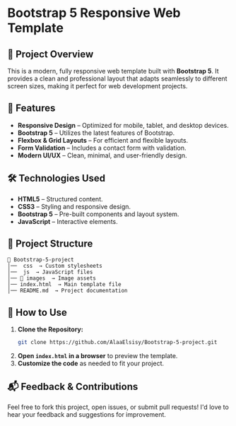 # Bootstrap 5 Responsive Web Template

## 🚀 Project Overview
This is a modern, fully responsive web template built with **Bootstrap 5**. It provides a clean and professional layout that adapts seamlessly to different screen sizes, making it perfect for web development projects.

## 🔹 Features
- **Responsive Design** – Optimized for mobile, tablet, and desktop devices.
- **Bootstrap 5** – Utilizes the latest features of Bootstrap.
- **Flexbox & Grid Layouts** – For efficient and flexible layouts.
- **Form Validation** – Includes a contact form with validation.
- **Modern UI/UX** – Clean, minimal, and user-friendly design.

## 🛠️ Technologies Used
- **HTML5** – Structured content.
- **CSS3** – Styling and responsive design.
- **Bootstrap 5** – Pre-built components and layout system.
- **JavaScript** – Interactive elements.

## 📂 Project Structure
```
📁 Bootstrap-5-project
│──  css  → Custom stylesheets
│──  js  → JavaScript files
│── 📁 images  → Image assets
│── index.html  → Main template file
│── README.md  → Project documentation
```

## 🎯 How to Use
1. **Clone the Repository:**
   ```bash
   git clone https://github.com/AlaaElsisy/Bootstrap-5-project.git
   ```
2. **Open `index.html` in a browser** to preview the template.
3. **Customize the code** as needed to fit your project.

## 📬 Feedback & Contributions
Feel free to fork this project, open issues, or submit pull requests! I'd love to hear your feedback and suggestions for improvement.


